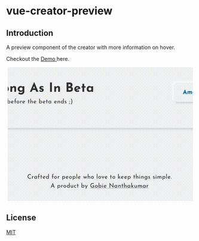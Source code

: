 # vue-creator-preview

## Introduction

A preview component of the creator with more information on hover.

Checkout the <a target="_blank" href="https://7todos.com/"> Demo </a> here.

<p align="center">
    <img src="https://github.com/gobienan/vue-creator-preview/blob/master/assets/images/creator-preview.gif">
</p>

## License

[MIT](http://opensource.org/licenses/MIT)
